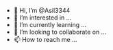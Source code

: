 - 👋 Hi, I’m @Asil3344
- 👀 I’m interested in ...
- 🌱 I’m currently learning ...
- 💞️ I’m looking to collaborate on ...
- 📫 How to reach me ...

<!---
Asil3344/Asil3344 is a ✨ special ✨ repository because its `README.md` (
